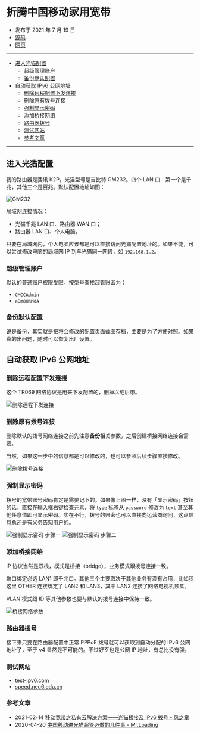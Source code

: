 # 折腾中国移动家用宽带

- 发布于 2021 年 7 月 19 日
- [源码][source]
- [网页][page]

[source]: https://github.com/liolok/liolok.com/blob/master/zhs/customize-china-mobile-home-broadband/index.md
[page]: https://liolok.com/zhs/customize-china-mobile-home-broadband/

---

- [进入光猫配置](#进入光猫配置)
  - [超级管理账户](#超级管理账户)
  - [备份默认配置](#备份默认配置)
- [自动获取 IPv6 公网地址](#自动获取-ipv6-公网地址)
  - [删除远程配置下发连接](#删除远程配置下发连接)
  - [删除原有拨号连接](#删除原有拨号连接)
  - [强制显示密码](#强制显示密码)
  - [添加桥接网络](#添加桥接网络)
  - [路由器拨号](#路由器拨号)
  - [测试网站](#测试网站)
  - [参考文章](#参考文章)

---

## 进入光猫配置

我的路由器是斐讯 K2P，光猫型号是吉比特 GM232。四个 LAN 口：第一个是千兆，其他三个是百兆。默认配置地址如图：

![GM232](gm232/config-address.png "GM232 默认配置地址")

局域网连接情况：

- 光猫千兆 LAN 口、路由器 WAN 口；
- 路由器 LAN 口、个人电脑。

只要在局域网内，个人电脑应该都是可以直接访问光猫配置地址的。如果不能，可以尝试修改电脑的局域网 IP 到与光猫同一网段，如 `192.168.1.2`。

### 超级管理账户

默认的普通账户权限受限。按型号查找超管账密为：

- `CMCCAdmin`
- `aDm8H%MdA`

### 备份默认配置

说是备份，其实就是把将会修改的配置页面截图存档，主要是为了方便对照。如果真的出问题，随时可以恢复出厂设置。

## 自动获取 IPv6 公网地址

### 删除远程配置下发连接

这个 TR069 网络协议是用来下发配置的，删掉以绝后患。

![删除远程下发连接](gm232/1-tr069.png)

### 删除原有拨号连接

删除默认的拨号网络连接之前先注意**备份**相关参数，之后创建桥接网络连接会需要。

当然，如果这一步中的信息都是可以修改的，也可以参照后续步骤直接修改。

![删除拨号连接](gm232/2-internet.png)

### 强制显示密码

拨号的宽带账号密码肯定是需要记下的。如果像上图一样，没有「显示密码」按钮的话，直接在输入框右键检查元素、将 `type` 标签从 `password` 修改为 `text` 甚至其他任意值即可显示密码。实在不行，拨号的账密也可以直接向运营商询问，这点信息总还是有义务告知用户的。

![强制显示密码 步骤一](gm232/force-show-password-1.png "强制显示密码 一")
![强制显示密码 步骤二](gm232/force-show-password-2.png "强制显示密码 二")

### 添加桥接网络

IP 协议当然是双栈，模式是桥接（bridge），业务模式跟拨号连接一致。

端口绑定必选 LAN1 即千兆口。其他三个主要取决于其他业务有没有占用，比如我这里 OTHER 连接绑定了 LAN2 和 LAN3，其中 LAN2 连接了网络电视机顶盒。

VLAN 模式跟 ID 等其他参数也要与默认的拨号连接中保持一致。

![桥接网络参数](gm232/new-bridge-network.png)

### 路由器拨号

接下来只要在路由器配置中正常 PPPoE 拨号就可以获取到自动分配的 IPv6 公网地址了，至于 v4 显然是不可能的。不过好歹也是公网 IP 地址，有总比没有强。

### 测试网站

- [test-ipv6.com](https://test-ipv6.com/ "IPv6 连接测试")
- [speed.neu6.edu.cn](https://speed.neu6.edu.cn/ "东北大学网络测速")

### 参考文章

- 2021-02-14 [移动宽带之私有云解决方案——光猫桥接及 IPv6 拨号 - 风之章](https://post.smzdm.com/p/aqxpwx3v/)
- 2020-04-20 [中国移动进光猫超管必做的几件事 - Mr.Loading](https://www.iamydp.cn/archives/60.html)
